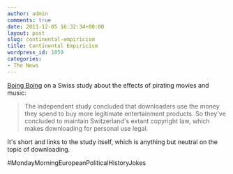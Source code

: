```yaml
---
author: admin
comments: true
date: 2011-12-05 16:32:34+00:00
layout: post
slug: continental-empiricism
title: Continental Empiricism
wordpress_id: 1059
categories:
- The News
---
```


[Boing Boing](http://boingboing.net/2011/12/03/swiss-govt-study-downloadin.html) on a Swiss study about the effects of pirating movies and music:

> The independent study concluded that downloaders use the money they spend to buy more legitimate entertainment products. So they've concluded to maintain Switzerland's extant copyright law, which makes downloading for personal use legal.

It's short and links to the study itself, which is anything but neutral on the topic of downloading. 

\#MondayMorningEuropeanPoliticalHistoryJokes
